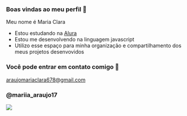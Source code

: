 ### Boas vindas ao meu perfil 💙

Meu nome é Maria Clara 

- Estou estudando na [Alura](https://www.alura.com.br)
- Estou me desenvolvendo na linguagem javascript
- Utilizo esse espaço para minha organização e compartilhamento dos meus projetos desenvovidos

### Você pode entrar em contato comigo 📧
araujomariaclara678@gmail.com

### @mariia_araujo17


![](https://media1.tenor.com/m/dMlRUOpOnNgAAAAd/gumball-the-amazing-world-of-gumball.gif) 
